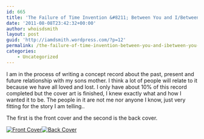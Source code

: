 ```yaml
---
id: 665
title: 'The Failure of Time Invention &#8211; Between You and I/Between You and Me'
date: '2011-08-08T23:42:32+00:00'
author: whoisdsmith
layout: post
guid: 'http://iamdsmith.wordpress.com/?p=12'
permalink: /the-failure-of-time-invention-between-you-and-ibetween-you-and-me/
categories:
    - Uncategorized
---
```


I am in the process of writing a concept record about the past, present and future relationship with my sons mother. I think a lot of people will relate to it because we have all loved and lost. I only have about 10% of this record completed but the cover art is finished, I knew exactly what and how I wanted it to be. The people in it are not me nor anyone I know, just very fitting for the story I am telling..

The first is the front cover and the second is the back cover.

[![](https://whoisdsmith.ctrlaltback.space/wp-content/uploads/2011/08/byai.jpg "Front Cover")](https://whoisdsmith.ctrlaltback.space/wp-content/uploads/2011/08/byai.jpg)[![](https://whoisdsmith.ctrlaltback.space/wp-content/uploads/2011/08/tfotibyam.jpg "Back Cover")](https://whoisdsmith.ctrlaltback.space/wp-content/uploads/2011/08/tfotibyam.jpg)